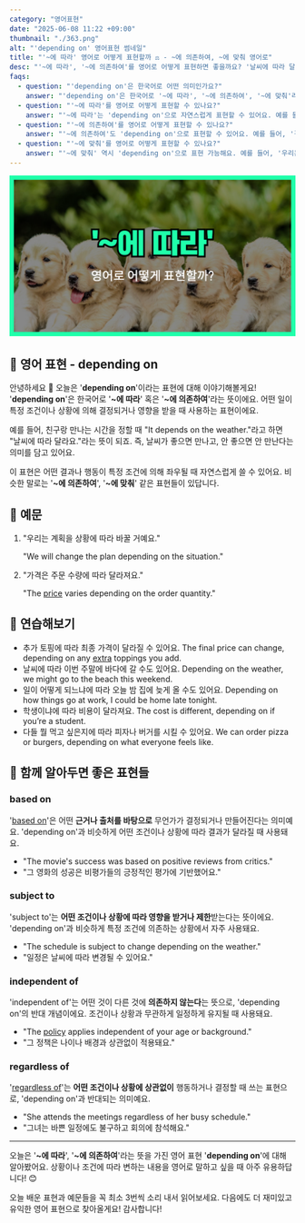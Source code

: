```yaml
---
category: "영어표현"
date: "2025-06-08 11:22 +09:00"
thumbnail: "./363.png"
alt: "'depending on' 영어표현 썸네일"
title: "'~에 따라' 영어로 어떻게 표현할까 ⚖️ - ~에 의존하여, ~에 맞춰 영어로"
desc: "'~에 따라', '~에 의존하여'를 영어로 어떻게 표현하면 좋을까요? '날씨에 따라 달라요.', '가격은 주문 수량에 따라 달라져요.' 등을 영어로 표현하는 법을 배워봅시다. 다양한 예문을 통해서 연습하고 본인의 표현으로 만들어 보세요."
faqs:
  - question: "'depending on'은 한국어로 어떤 의미인가요?"
    answer: "'depending on'은 한국어로 '~에 따라', '~에 의존하여', '~에 맞춰'라는 뜻이에요. 어떤 일이 특정 조건이나 상황에 의해 결정되거나 영향을 받을 때 사용해요."
  - question: "'~에 따라'를 영어로 어떻게 표현할 수 있나요?"
    answer: "'~에 따라'는 'depending on'으로 자연스럽게 표현할 수 있어요. 예를 들어, '날씨에 따라 달라요'는 'It depends on the weather.'라고 해요."
  - question: "'~에 의존하여'를 영어로 어떻게 표현할 수 있나요?"
    answer: "'~에 의존하여'도 'depending on'으로 표현할 수 있어요. 예를 들어, '결과는 네 노력에 달려 있어'는 'The result depends on your effort.'라고 해요."
  - question: "'~에 맞춰'를 영어로 어떻게 표현할 수 있나요?"
    answer: "'~에 맞춰' 역시 'depending on'으로 표현 가능해요. 예를 들어, '우리는 계획을 상황에 따라 바꿀 거예요'는 'We will change the plan depending on the situation.'라고 해요."
---
```


!['depending on' 영어표현](./363.png)

## 🌟 영어 표현 - depending on

안녕하세요 👋 오늘은 '**depending on**'이라는 표현에 대해 이야기해볼게요! '**depending on**'은 한국어로 '**~에 따라**' 혹은 '**~에 의존하여**'라는 뜻이에요. 어떤 일이 특정 조건이나 상황에 의해 결정되거나 영향을 받을 때 사용하는 표현이에요.

예를 들어, 친구랑 만나는 시간을 정할 때 "It depends on the weather."라고 하면 "날씨에 따라 달라요."라는 뜻이 되죠. 즉, 날씨가 좋으면 만나고, 안 좋으면 안 만난다는 의미를 담고 있어요.

이 표현은 어떤 결과나 행동이 특정 조건에 의해 좌우될 때 자연스럽게 쓸 수 있어요. 비슷한 말로는 '**~에 의존하여**', '**~에 맞춰**' 같은 표현들이 있답니다.

## 📖 예문

1. "우리는 계획을 상황에 따라 바꿀 거예요."

   "We will change the plan depending on the situation."

2. "가격은 주문 수량에 따라 달라져요."

   "The [price](/blog/in-english/640.price/) varies depending on the order quantity."

## 💬 연습해보기

<ul data-interactive-list>

  <li data-interactive-item>
    <span data-toggler>추가 토핑에 따라 최종 가격이 달라질 수 있어요.</span>
    <span data-answer>The final price can change, depending on any <a href="/blog/in-english/265.extra/">extra</a> toppings you add.</span>
  </li>

  <li data-interactive-item>
    <span data-toggler>날씨에 따라 이번 주말에 바다에 갈 수도 있어요.</span>
    <span data-answer>Depending on the weather, we might go to the beach this weekend.</span>
  </li>

  <li data-interactive-item>
    <span data-toggler>일이 어떻게 되느냐에 따라 오늘 밤 집에 늦게 올 수도 있어요.</span>
    <span data-answer>Depending on how things go at work, I could be home late tonight.</span>
  </li>

  <li data-interactive-item>
    <span data-toggler>학생이냐에 따라 비용이 달라져요.</span>
    <span data-answer>The cost is different, depending on if you’re a student.</span>
  </li>

  <li data-interactive-item>
    <span data-toggler>다들 뭘 먹고 싶은지에 따라 피자나 버거를 시킬 수 있어요.</span>
    <span data-answer>We can order pizza or burgers, depending on what everyone feels like.</span>
  </li>

</ul>

## 🤝 함께 알아두면 좋은 표현들

### based on

'[based on](/blog/in-english/272.based-on/)'은 어떤 **근거나 출처를 바탕으로** 무언가가 결정되거나 만들어진다는 의미예요. 'depending on'과 비슷하게 어떤 조건이나 상황에 따라 결과가 달라질 때 사용돼요.

- "The movie's success was based on positive reviews from critics."
- "그 영화의 성공은 비평가들의 긍정적인 평가에 기반했어요."

### subject to

'subject to'는 **어떤 조건이나 상황에 따라 영향을 받거나 제한**받는다는 뜻이에요. 'depending on'과 비슷하게 특정 조건에 의존하는 상황에서 자주 사용돼요.

- "The schedule is subject to change depending on the weather."
- "일정은 날씨에 따라 변경될 수 있어요."

### independent of

'independent of'는 어떤 것이 다른 것에 **의존하지 않는다**는 뜻으로, 'depending on'의 반대 개념이에요. 조건이나 상황과 무관하게 일정하게 유지될 때 사용돼요.

- "The [policy](/blog/in-english/623.policy/) applies independent of your age or background."
- "그 정책은 나이나 배경과 상관없이 적용돼요."

### regardless of

'[regardless of](/blog/in-english/226.regardless-of/)'는 **어떤 조건이나 상황에 상관없이** 행동하거나 결정할 때 쓰는 표현으로, 'depending on'과 반대되는 의미예요.

- "She attends the meetings regardless of her busy schedule."
- "그녀는 바쁜 일정에도 불구하고 회의에 참석해요."

---

오늘은 '**~에 따라**', '**~에 의존하여**'라는 뜻을 가진 영어 표현 '**depending on**'에 대해 알아봤어요. 상황이나 조건에 따라 변하는 내용을 영어로 말하고 싶을 때 아주 유용하답니다! 😊

오늘 배운 표현과 예문들을 꼭 최소 3번씩 소리 내서 읽어보세요. 다음에도 더 재미있고 유익한 영어 표현으로 찾아올게요! 감사합니다!
